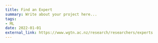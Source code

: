 ```yaml
---
title: Find an Expert
summary: Write about your project here...
tags:
- ML
date: 2022-01-01
external_link: https://www.wgtn.ac.nz/research/researchers/experts
---
```

